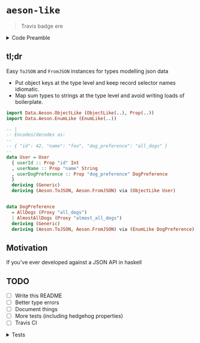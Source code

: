 # `aeson-like`

> Travis badge ere

<details>
<summary>Code Preamble</summary>
<p>
All the code in this file is compiled and tested, so we need a module header
and stuff...

```haskell
{-# LANGUAGE DataKinds        #-}
{-# LANGUAGE DeriveGeneric    #-}
{-# LANGUAGE DerivingVia      #-}
{-# LANGUAGE TypeApplications #-}

import Prelude
import GHC.Generics (Generic)
import qualified Data.Aeson as Aeson
import Data.Proxy (Proxy(..))
import Test.Tasty
import Test.Tasty.HUnit
```

</p>
</details>

## tl;dr 

Easy `ToJSON` and `FromJSON` instances for types modelling json data

 - Put object keys at the type level and keep record selector names idiomatic.
 - Map sum types to strings at the type level and avoid writing loads of boilerplate.


```haskell
import Data.Aeson.ObjectLike (ObjectLike(..), Prop(..))
import Data.Aeson.EnumLike (EnumLike(..))

-- |
-- Encodes/decodes as:
-- 
-- { "id": 42, "name": "foo", "dog_preference": "all_dogs" }
--
data User = User
  { userId :: Prop "id" Int
  , userName :: Prop "name" String
  , userDogPreference :: Prop "dog_preference" DogPreference
  }
  deriving (Generic)
  deriving (Aeson.ToJSON, Aeson.FromJSON) via (ObjectLike User)


data DogPreference
  = AllDogs (Proxy "all_dogs")
  | AlmostAllDogs (Proxy "almost_all_dogs")
  deriving (Generic)
  deriving (Aeson.ToJSON, Aeson.FromJSON) via (EnumLike DogPreference)

```

## Motivation

If you've ever developed against a JSON API in haskell 

## TODO

- [ ] Write this README
- [ ] Better type errors
- [ ] Document things
- [ ] More tests (including hedgehog properties)
- [ ] Travis CI

<details>
<summary>Tests</summary>
<p>

```haskell
main :: IO ()
main = defaultMain tests

tests :: TestTree
tests = testGroup "README"
  [ testCase "User encodes like I said it does" $ do
      let user = User (Prop @"id" 42) 
                      (Prop @"name" "foo") 
                      (Prop @"dog_preference" (AllDogs Proxy))

      Aeson.encode user @?= 
        "{\"dog_preference\":\"all_dogs\",\"name\":\"foo\",\"id\":42}"
  ]
```

</p>
</details>
